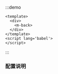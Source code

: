 :::demo

```vue
<template>
  <div>
    <m-back>
  </div>
</template>
<script lang='babel'>
</script>

```

:::

### 配置说明

